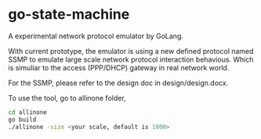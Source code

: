 go-state-machine
================

A experimental network protocol emulator by GoLang.

With current prototype, the emulator is using a new defined protocol named SSMP to emulate large scale network protocol interaction behavious. Which is simuliar to the access (PPP/DHCP) gateway in real network world.

For the SSMP, please refer to the design doc in design/design.docx.

To use the tool, go to allinone folder,
```bash
cd allinone
go build
./allinone -size <your scale, default is 1000>
```
